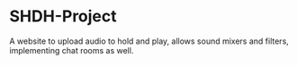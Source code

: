 # SHDH-Project
A website to upload audio to hold and play, allows sound mixers and filters, implementing chat rooms as well. 
